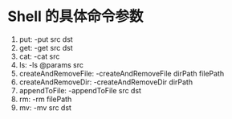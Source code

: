 # Shell 的具体命令参数
1. put: -put src dst
2. get: -get src dst
3. cat: -cat src
4. ls: -ls @params src
5. createAndRemoveFile: -createAndRemoveFile dirPath filePath
6. createAndRemoveDir: -createAndRemoveDir dirPath
7. appendToFile: -appendToFile src dst
8. rm: -rm filePath
9. mv: -mv src dst